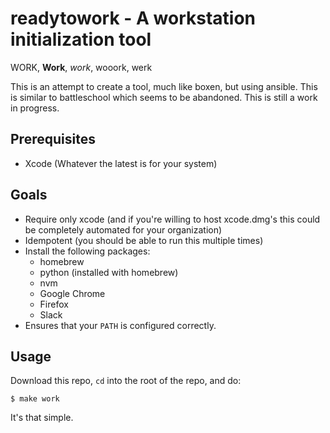 # readytowork - A workstation initialization tool

WORK, **Work**, _work_, wooork, werk

This is an attempt to create a tool, much like boxen, but using ansible. This
is similar to battleschool which seems to be abandoned. This is still a work in
progress.

## Prerequisites

* Xcode (Whatever the latest is for your system)

## Goals

* Require only xcode (and if you're willing to host xcode.dmg's this could be
  completely automated for your organization)
* Idempotent (you should be able to run this multiple times)
* Install the following packages:
    * homebrew
    * python (installed with homebrew)
    * nvm
    * Google Chrome
    * Firefox
    * Slack
* Ensures that your `PATH` is configured correctly.

## Usage

Download this repo, `cd` into the root of the repo, and do:

```
$ make work
```

It's that simple.
